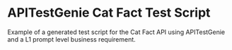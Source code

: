 # APITestGenie Cat Fact Test Script
Example of a generated test script for the Cat Fact API using APITestGenie and a L1 prompt level business requirement.
